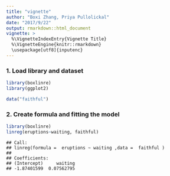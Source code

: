 ```yaml
---
title: "vignette"
author: "Boxi Zhang, Priya Pullolickal"
date: "2017/9/22"
output: rmarkdown::html_document
vignette: >
  %\VignetteIndexEntry{Vignette Title}
  %\VignetteEngine{knitr::rmarkdown}
  \usepackage[utf8]{inputenc}
---
```




### 1. Load library and dataset

```r
library(boxlinre)
library(ggplot2)

data("faithful")
```


### 2. Create formula and fitting the model

```r
library(boxlinre)
linreg(eruptions~waiting, faithful)
```

```
## Call:
## linreg(formula =  eruptions ~ waiting ,data =  faithful )
## 
## Coefficients:
## (Intercept)     waiting 
## -1.87401599  0.07562795
```
